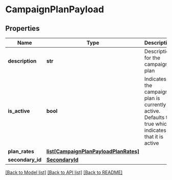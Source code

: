 # CampaignPlanPayload

## Properties
Name | Type | Description | Notes
------------ | ------------- | ------------- | -------------
**description** | **str** | Description for the campaign plan | 
**is_active** | **bool** | Indicates if the campaign plan is currently active. Defaults to true which indicates that it is active | [optional] [default to True]
**plan_rates** | [**list[CampaignPlanPayloadPlanRates]**](CampaignPlanPayloadPlanRates.md) |  | [optional] 
**secondary_id** | [**SecondaryId**](SecondaryId.md) |  | [optional] 

[[Back to Model list]](../README.md#documentation-for-models) [[Back to API list]](../README.md#documentation-for-api-endpoints) [[Back to README]](../README.md)


